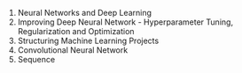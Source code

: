 1. Neural Networks and Deep Learning
2. Improving Deep Neural Network - Hyperparameter Tuning, Regularization and Optimization
3. Structuring Machine Learning Projects
4. Convolutional Neural Network
5. Sequence
